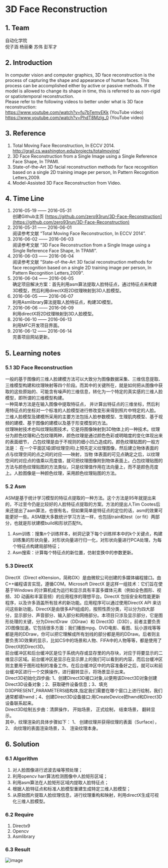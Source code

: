 # 3D Face Reconstruction

## 1. Team

 自动化学院   
 倪子涵 杨丽秦 苏伟 彭军才

## 2. Introduction

 In computer vision and computer graphics, 3D face reconstruction is the process of capturing the shape and appearance of human faces. This process can be accomplished either by active or passive methods. If the model is allowed to change its shape in time, this is referred to as non-rigid or spatiotemporal reconstruction.  
 Please refer to the following videos to better under what is 3D face reconstruction:   
 https://www.youtube.com/watch?v=fu7bTemvEKk (YouTube video)  
 https://www.youtube.com/watch?v=PhdT8MzIg_0 (YouTube video)
 
## 3. Reference

1. Total Moving Face Reconstruction, In ECCV 2014.  http://grail.cs.washington.edu/projects/totalmoving/
2. 3D Face Reconstruction from a Single Image using a Single Reference Face Shape, In TPAMI.
3. State-of-the-Art 3D facial reconstruction methods for face recognition
based on a single 2D training image per person, In Pattern Recognition Letters,2009.
4. Model-Assisted 3D Face Reconstruction from Video.

## 4. Time Line

1. 2016-05-19 —— 2016-05-31  
创建Github主页  [https://github.com/zero93run/3D-Face-Reconstruction](https://github.com/zero93run/3D-Face-Reconstruction)
2. 2016-05-31 —— 2016-06-01  
阅读参考文献  “Total Moving Face Reconstruction, In ECCV 2014”.
3. 2016-06-02 —— 2016-06-03   
阅读参考文献   “3D Face Reconstruction from a Single Image using a Single Reference Face Shape, In TPAMI”.
4. 2016-06-03 —— 2016-06-04  
阅读参考文献  "State-of-the-Art 3D facial reconstruction methods for face recognition based on a single 2D training image per person, In Pattern Recognition Letters,2009".
5. 2016-06-04 —— 2016-06-05   
确定项目解决方案：首先利用asm算法提取人脸特征点，通过特征点来构建3D模型，然后利用directX将2D纹理映射到3D人脸模型。
6. 2016-06-05 —— 2016-06-07  
 利用Asmlibrary算法提取人脸特征点，构建3D模型。
7. 2016-06-06 —— 2016-06-09   
利用directX将2D纹理映射到3D人脸模型。
8. 2016-06-10 —— 2016-06-13  
利用MFC开发项目界面。
9. 2016-06-12 —— 2016-06-14  
完善项目网站更新。 

## 5. Learning notes

### 5.1 3D Face Reconstruction

一般的基于图像的三维人脸建模方法可以大致分为图像数据采集、三维信息提取、三维模型构建和纹理映射等四个阶段。而其中的关键所在，就是如何把从图像中获取的这些原始的、可能含有噪声的三维信息，转化为一个特定的真实感的三维人脸模型，即所谓的三维模型构建。  
一种简单方法是在输入图像中提取特征点， 并计算出特征点的三维坐标，然后利用特征点的坐标对一个标准的人脸模型进行修改变形来得到照片中特定的人脸。  
三维人脸模型及建模所采用的主要方法包括人脸参数模型、生理肌肉模型、基于视频的建模、基于图像的建模以及基于形变模型的方法。  
纹理映射技术也叫纹理贴图技术，它是将图像映射到3D物体上的一种技术。纹理分为颜色纹理和凸包纹理两种，颜色纹理是通过颜色色彩或明暗度的变化体现出来的表面细节， 凸包纹理是由于不规则的细小凹凸造成的。颜色纹理贴图的一般方法是： 在一个平面区域(即纹理空间)上预先定义纹理图像，然后建立物体表面的点与纹理空间的点之间的对应——映射，当物
体表面的可见点确定之后，以纹理空间的对应点的值乘以亮度值，就可把纹理图像附到物体表面上。凸包纹理贴图的方法与颜色纹理贴图的方法类似，只是纹理值作用在法向量上，而不是颜色亮度上。人脸图像是一种颜色纹理，采用颜色纹理贴图的方法。

### 5.2 Asm

ASM是基于统计学习模型的特征点提取的一种方法。这个方法是95年就提出来的，不过至今仍是比较好的人脸特征点提取的方案。方法的提出人Tim Cootes后来还提出了aam算法，也很有名，但如果简单是特征点的定位的话，asm的效果可能更好一些。ASM跟大多数统计学习方法一样，也包括train和test（or fit）两部分，也就是形状建模build和形状匹配fit。

1.  Asm训练：搜集n个训练样本，树洞记录下每个训练样本中的k个关键点，构建训练集的形状向量，对形状向量进行归一化，对形状向量进行PCA处理，为每个特征点构建局部特征；
2.  Asm搜索：计算每个特征点的新位置，仿射变换中的参数更新。

### 5.3 DirectX

DirectX（Direct eXtension，简称DX）是由微软公司创建的多媒体编程接口。由C++编程语言实现，遵循COM。Microsoft DirectX 是这样一组技术：它们旨在使基于Windows 的计算机成为运行和显示具有丰富多媒体元素（例如全色图形、视频、3D 动画和丰富音频）的应用程序的理想平台。DirectX 包括安全和性能更新程序，以及许多涵盖所有技术的新功能。应用程序可以通过使用DirectX API 来访问这些新功能。DirectX是由很多API组成的，按照性质分类，可以分为四大部分，显示部分、声音部分、输入部分和网络部分。本项目只涉及显示部分，它是图形处理的关键，分为DirectDraw（DDraw）和 Direct3D（D3D），前者主要负责2D图像加速。它包括很多方面：我们播放mpg、DVD电影、看图、玩小游戏等等都是用的DDraw，你可以把它理解成所有划线的部分都是用的DDraw。后者则主要负责3D效果的显示，比如CS中的场景和人物、FIFA中的人物等等，都是使用了DirectX的Direct3D。  
前台缓冲区和后台缓冲区是位于系统内存或显存里的内存块，对应于将要显示的二维显示区域。前台缓冲区是显示在显示屏上的我们可以看到的内容，而后台缓冲区则主要用于图形绘制的准备工作。在后台缓冲区中的内容准备好之后，就可以和前台缓冲区进行一个交换操作，进行翻转显示，将场景显示出来。  
Direct3D初始化四步曲:  1、创建Direct3D接口对象,以便用该Direct3D对象创建Direct3D设备对象；2、获取硬件设备信息；3、填充D3DPRESENT_PARAMETERS结构体,指定我们需要在哪个窗口上进行绘制，我们通常都填hwnd；4、创建Direct3D设备接口:用CreateDevice把hwnd和Direct3D设备联系起来。  
Direct3D绘制五步曲：清屏操作， 开始场景， 正式绘制， 结束场景， 翻转显示。  
其中，纹理渲染的具体步骤如下：  1、 创建纹理并获得纹理的表面（Surface），2、 向纹理的表面渲染场景，3、 渲染纹理本身。


## 6. Solution  

### 6.1 Algorithm 

1. 对人脸图像进行滤波去噪等预处理；
2. 利用opencv harr算法检测图像中人脸矩形区域；
3. 利用asm算法在人脸矩形区域内提取人脸特征点；
4. 根据人脸特征点和标准人脸模型重建生成特定三维人脸模型；
5. 从原始图片提取人脸纹理信息，进行纹理重构和映射，利用directX生成可视化三维人脸模型。

### 6.2 Require

1. Directx9
2. Opencv
3. Asmlibrary

### 6.3 Result
![image](https://github.com/zero93run/3D-Face-Reconstruction/raw/master/img.png)